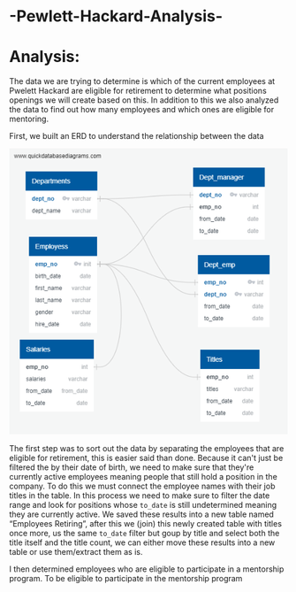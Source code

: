 # -Pewlett-Hackard-Analysis-

# Analysis:
The data we are trying to determine is which of the current employees at Pwelett Hackard are eligible for retirement to determine what positions openings we will create based on this. In addition to this we also analyzed the data to find out how many employees and which ones are eligible for mentoring.

First, we built an ERD to understand the relationship between the data

![Challenge7](https://github.com/lrovira/-Pewlett-Hackard-Analysis-/blob/master/EmployeeDB.png)


The first step was to sort out the data by separating the employees that are eligible for retirement, this is easier said than done. Because it can't just be filtered the by their date of birth, we need to make sure that they're currently active employees meaning people that still hold a position in the company. To do this we must connect the employee names with their job titles in the table. In this process we need to make sure to filter the date range and look for positions whose `to_date` is still undetermined meaning they are currently active. We saved these results into a new table named “Employees Retiring”, after this we (join) this newly created table with titles once more, us the same `to_date` filter but goup by title and select both the title itself and the title count, we can either move these results into a new table or use them/extract them as is.

I then determined employees who are eligible to participate in a mentorship program. To be eligible to participate in the mentorship program




